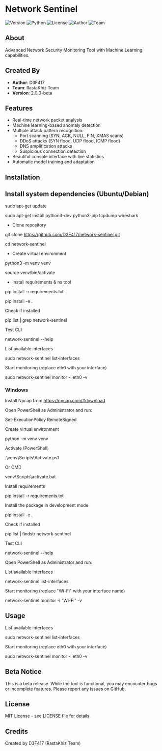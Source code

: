 # Network Sentinel

![Version](https://img.shields.io/badge/version-2.0.0--beta-blue)
![Python](https://img.shields.io/badge/python-3.8%2B-blue)
![License](https://img.shields.io/badge/license-MIT-green)
![Author](https://img.shields.io/badge/author-D3F417-orange)
![Team](https://img.shields.io/badge/team-RastaKhiz-red)

## About
Advanced Network Security Monitoring Tool with Machine Learning capabilities.

## Created By
- **Author**: D3F417
- **Team**: RastaKhiz Team
- **Version**: 2.0.0-beta

## Features
- Real-time network packet analysis
- Machine learning-based anomaly detection
- Multiple attack pattern recognition:
  - Port scanning (SYN, ACK, NULL, FIN, XMAS scans)
  - DDoS attacks (SYN flood, UDP flood, ICMP flood)
  - DNS amplification attacks
  - Suspicious connection detection
- Beautiful console interface with live statistics
- Automatic model training and adaptation

## Installation

## Install system dependencies (Ubuntu/Debian)

sudo apt-get update

sudo apt-get install python3-dev python3-pip tcpdump wireshark

- Clone repository

git clone https://github.com/D3F417/network-sentinel.git

cd network-sentinel

- Create virtual environment

python3 -m venv venv

source venv/bin/activate

- Install requirements & ns tool

pip install -r requirements.txt

pip install -e .


Check if installed

pip list | grep network-sentinel

Test CLI

network-sentinel --help

List available interfaces

sudo network-sentinel list-interfaces

Start monitoring (replace eth0 with your interface)

sudo network-sentinel monitor -i eth0 -v

### Windows

Install Npcap from https://npcap.com/#download


Open PowerShell as Administrator and run:

Set-ExecutionPolicy RemoteSigned

Create virtual environment

python -m venv venv

Activate (PowerShell)

.\venv\Scripts\Activate.ps1

Or CMD

venv\Scripts\activate.bat

Install requirements

pip install -r requirements.txt

Install the package in development mode

pip install -e .

Check if installed

pip list | findstr network-sentinel

Test CLI

network-sentinel --help

Open PowerShell as Administrator and run:

List available interfaces

network-sentinel list-interfaces

Start monitoring (replace "Wi-Fi" with your interface name)

network-sentinel monitor -i "Wi-Fi" -v

## Usage

List available interfaces

sudo network-sentinel list-interfaces

Start monitoring (replace eth0 with your interface)

sudo network-sentinel monitor -i eth0 -v

## Beta Notice
This is a beta release. While the tool is functional, you may encounter bugs or incomplete features. Please report any issues on GitHub.

## License
MIT License - see LICENSE file for details.

## Credits
Created by D3F417 (RastaKhiz Team)
